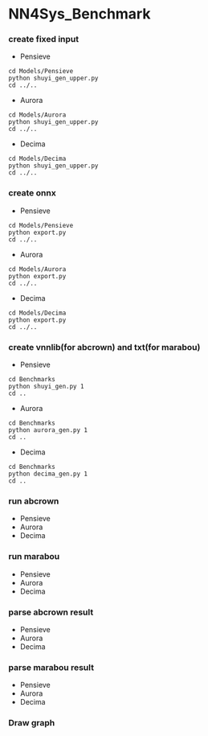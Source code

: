 # NN4Sys_Benchmark

### create fixed input
- Pensieve
```
cd Models/Pensieve
python shuyi_gen_upper.py
cd ../..
```
- Aurora
```
cd Models/Aurora
python shuyi_gen_upper.py
cd ../..
```
- Decima
```
cd Models/Decima
python shuyi_gen_upper.py
cd ../..
```

### create onnx
- Pensieve
```
cd Models/Pensieve
python export.py
cd ../..
```
- Aurora
```
cd Models/Aurora
python export.py
cd ../..
```
- Decima
```
cd Models/Decima
python export.py
cd ../..
```

### create vnnlib(for abcrown) and txt(for marabou)
- Pensieve
```
cd Benchmarks
python shuyi_gen.py 1
cd ..
```
- Aurora
```
cd Benchmarks
python aurora_gen.py 1
cd ..
```
- Decima
```
cd Benchmarks
python decima_gen.py 1
cd ..
```

### run abcrown
- Pensieve
- Aurora
- Decima

### run marabou
- Pensieve
- Aurora
- Decima

### parse abcrown result
- Pensieve
- Aurora
- Decima

### parse marabou result
- Pensieve
- Aurora
- Decima

### Draw graph